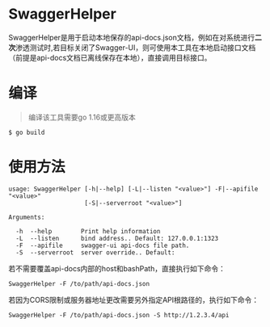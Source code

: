 # SwaggerHelper

SwaggerHelper是用于启动本地保存的api-docs.json文档，例如在对系统进行**二次**渗透测试时,若目标关闭了Swagger-UI，则可使用本工具在本地启动接口文档（前提是api-docs文档已离线保存在本地），直接调用目标接口。

# 编译

> 编译该工具需要go 1.16或更高版本

`$ go build`

# 使用方法

```
usage: SwaggerHelper [-h|--help] [-L|--listen "<value>"] -F|--apifile "<value>"
                     [-S|--serverroot "<value>"]

Arguments:

  -h  --help        Print help information
  -L  --listen      bind address.. Default: 127.0.0.1:1323
  -F  --apifile     swagger-ui api-docs file path.
  -S  --serverroot  server override.. Default:

```

若不需要覆盖api-docs内部的host和bashPath，直接执行如下命令：

`SwaggerHelper -F /to/path/api-docs.json`

若因为CORS限制或服务器地址更改需要另外指定API根路径的，执行如下命令：

`SwaggerHelper -F /to/path/api-docs.json -S http://1.2.3.4/api`

